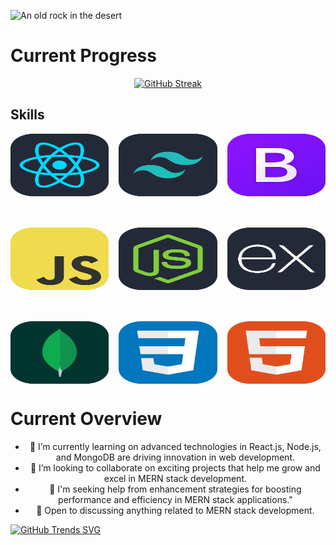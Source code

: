 
![An old rock in the desert](/Images/Banner/Nazmus-sakib.gif "Shiprock, New Mexico by Beau Rogers")

# Current Progress 

<div align="center">

[![GitHub Streak](https://github-readme-streak-stats.herokuapp.com?user=Md-Nazmus-Sakib&theme=ambient-gradient&ring=05f721&currStreakNum=eff705&&sideNums=05f721&currStreakLabel=eff705&fire=eff705&border_radius=5&date_format=j%20M%5B%20Y%5D&mode=weekly&exclude_days=Sun%2CMon%2CTue%2CWed%2CThu%2CFri%2CSat&card_width=500)](https://git.io/streak-stats)
</div>


## Skills
<div  align="center" style="display: flex; justify-content: center; margin-bottom: 50px; gap:16px ">
<img src="./Images/Icons/React-Dark.svg" width="200" height="100" alt="React">
<img src="./Images/Icons/TailwindCSS-Dark.svg" width="200" height="100" alt="Tailwind">
<img src="./Images/Icons/Bootstrap.svg" width="200" height="100" alt="Tailwind">
</div>
<div  align="center" style="display: flex; justify-content: center; margin-bottom: 50px; gap:16px ">
<img src="./Images/Icons/JavaScript.svg" width="200" height="100" alt="JavaScript">
<img src="./Images/Icons/NodeJS-Dark.svg" width="200" height="100" alt="NodeJs">
<img src="./Images/Icons/ExpressJS-Dark.svg" width="200" height="100" alt="ExpressJs">
</div>
<div  align="center" style="display: flex;justify-content: center; gap:16px ">
<img src="./Images/Icons/MongoDB.svg" width="200" height="100" alt="MongoDb">
<img src="./Images/Icons/CSS.svg" width="200" height="100" alt="Css">
<img src="./Images/Icons/HTML.svg" width="200" height="100" alt="Html">
</div>

# Current Overview

<div align="center">

- 🌱 I’m currently learning on advanced technologies in React.js, Node.js, and MongoDB are driving innovation in web development.
- 👯 I’m looking to collaborate on exciting projects that help me grow and excel in MERN stack development.
- 🤔 I'm seeking help from enhancement strategies for boosting performance and efficiency in MERN stack applications."
- 💬 Open to discussing anything related to MERN stack development.

</div>

<div>

[![GitHub Trends SVG](https://api.githubtrends.io/user=Md-Nazmus-Sakib/svg/avgupta456/langs)](https://githubtrends.io)
</div>




